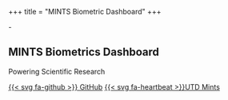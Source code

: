 +++
title = "MINTS Biometric Dashboard"
+++
<!-- : .wrap .size-70 ..aligncenter bgimage=images/original.jpg -->
<!-- : -->-
## **MINTS Biometrics Dashboard**

<!--: .text-intro -->Powering Scientific Research

[{{< svg fa-github >}} GitHub](https://github.com/mi3nts/biometricDashboard3)
[{{< svg fa-heartbeat >}}UTD Mints](http://utdmints.info/)

<!--: .wrap -->